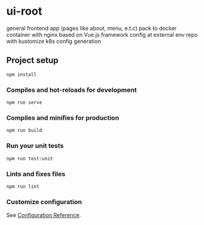 # ui-root
general frontend app (pages like about, menu, e.t.c)
pack to docker container with nginx
based on Vue.js framework
config at external env repo 
with kustomize k8s config generation
## Project setup
```
npm install
```

### Compiles and hot-reloads for development
```
npm run serve
```

### Compiles and minifies for production
```
npm run build
```

### Run your unit tests
```
npm run test:unit
```

### Lints and fixes files
```
npm run lint
```

### Customize configuration
See [Configuration Reference](https://cli.vuejs.org/config/).
